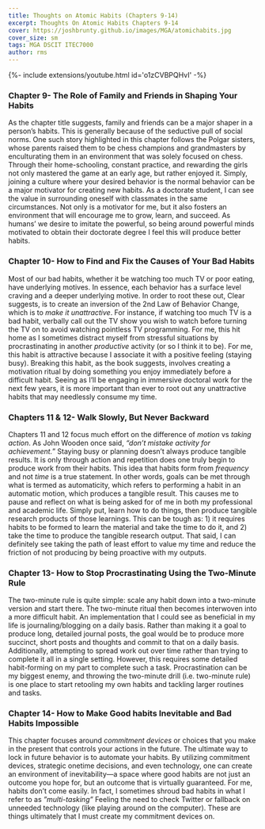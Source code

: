 ```yaml
---
title: Thoughts on Atomic Habits (Chapters 9-14)
excerpt: Thoughts On Atomic Habits Chapters 9-14 
cover: https://joshbrunty.github.io/images/MGA/atomichabits.jpg
cover_size: sm
tags: MGA DSCIT ITEC7000
author: rms
---
```


<div>{%- include extensions/youtube.html id='o1zCVBPQHvI' -%}</div>

### Chapter 9- The Role of Family and Friends in Shaping Your Habits
As the chapter title suggests, family and friends can be a major shaper in a person’s habits. This is generally because of the seductive pull of social norms. One such story highlighted in this chapter follows the Polgar sisters, whose parents raised them to be chess champions and grandmasters by enculturating them in an environment that was solely focused on chess. Through their home-schooling, constant practice, and rewarding the girls not only mastered the game at an early age, but rather enjoyed it. Simply, joining a culture where your desired behavior is the normal behavior can be a major motivator for creating new habits. As a doctorate student, I can see the value in surrounding oneself with classmates in the same circumstances. Not only is a motivator for me, but it also fosters an environment that will encourage me to grow, learn, and succeed. As humans’ we desire to imitate the powerful, so being around powerful minds motivated to obtain their doctorate degree I feel this will produce better habits.

### Chapter 10- How to Find and Fix the Causes of Your Bad Habits
Most of our bad habits, whether it be watching too much TV or poor eating, have underlying motives. In essence, each behavior has a surface level craving and a deeper underlying motive. In order to root these out, Clear suggests, is to create an inversion of the 2nd Law of Behavior Change, which is to *make it unattractive*. For instance, if watching too much TV is a bad habit, verbally call out the TV show you wish to watch before turning the TV on to avoid watching pointless TV programming. For me, this hit home as I sometimes distract myself from stressful situations by procrastinating in another *productive* activity (or so I think it to be). For me, this habit is attractive because I associate it with a positive feeling (staying busy). Breaking this habit, as the book suggests, involves creating a motivation ritual by doing something you enjoy immediately before a difficult habit. Seeing as I’ll be engaging in immersive doctoral work for the next few years, it is more important than ever to root out any unattractive habits that may needlessly consume my time.

### Chapters 11 & 12- Walk Slowly, But Never Backward
Chapters 11 and 12 focus much effort on the difference of *motion* vs *taking action*. As John Wooden once said, *“don’t mistake activity for achievement.*” Staying busy or planning doesn’t always produce tangible results. It is only through action and repetition does one truly begin to produce work from their habits. This idea that habits form from *frequency* and not *time* is a true statement. In other words, goals can be met through what is termed as automaticity, which refers to performing a habit in an automatic motion, which produces a tangible result. This causes me to pause and reflect on what is being asked for of me in both my professional and academic life. Simply put, learn how to do things, then produce tangible research products of those learnings. This can be tough as: 1) it requires habits to be formed to learn the material and take the time to do it, and 2) take the time to produce the tangible research output. That said, I can definitely see taking the path of least effort to value my time and reduce the friction of not producing by being proactive with my outputs.

### Chapter 13- How to Stop Procrastinating Using the Two-Minute Rule
The two-minute rule is quite simple: scale any habit down into a two-minute version and start there. The two-minute ritual then becomes interwoven into a more difficult habit. An implementation that I could see as beneficial in my life is journaling/blogging on a daily basis. Rather than making it a goal to produce long, detailed journal posts, the goal would be to produce more succinct, short posts and thoughts and commit to that on a daily basis. Additionally, attempting to spread work out over time rather than trying to complete it all in a single setting. However, this requires some detailed habit-forming on my part to complete such a task. Procrastination can be my biggest enemy, and throwing the two-minute drill (i.e. two-minute rule) is one place to start retooling my own habits and tackling larger routines and tasks. 

### Chapter 14- How to Make Good habits Inevitable and Bad Habits Impossible
This chapter focuses around *commitment devices* or choices that you make in the present that controls your actions in the future. The ultimate way to lock in future behavior is to automate your habits. By utilizing commitment devices, strategic onetime decisions, and even technology, one can create an environment of inevitability—a space where good habits are not just an outcome you hope for, but an outcome that is virtually guaranteed. For me, habits don’t come easily. In fact, I sometimes shroud bad habits in what I refer to as *”multi-tasking”* Feeling the need to check Twitter or fallback on unneeded technology (like playing around on the computer). These are things ultimately that I must create my commitment devices on.
